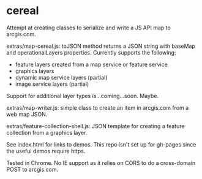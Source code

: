 cereal
======

Attempt at creating classes to serialize and write a JS API map to arcgis.com.

extras/map-cereal.js:  toJSON method returns a JSON string with baseMap and operationalLayers properties. Currently supports the following:
* feature layers created from a map service or feature service
* graphics layers
* dynamic map service layers (partial)
* image service layers (partial)

Support for additional layer types is...coming...soon. Maybe.

extras/map-writer.js:  simple class to create an item in arcgis.com from a web map JSON.

extras/feature-collection-shell.js:  JSON template for creating a feature collection from a graphics layer.

See index.html for links to demos. This repo isn't set up for gh-pages since the useful demos require https.

Tested in Chrome. No IE support as it relies on CORS to do a cross-domain POST to arcgis.com.
